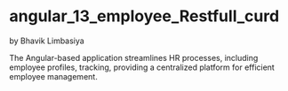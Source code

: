 # angular_13_employee_Restfull_curd

by Bhavik Limbasiya


The Angular-based application streamlines HR processes, including employee profiles, tracking, providing a centralized platform for efficient employee management.
